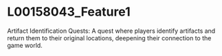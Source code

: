 # L00158043_Feature1
Artifact Identification Quests: A quest where players identify artifacts and return them to their original locations, deepening their connection to the game world.
